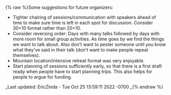 {% raw %}Some suggestions for future organizers:

- Tighter chairing of sessions/communication with speakers ahead of
time to make sure time is left in each spot for discussion. Consider
30+10 format rather than 20+10.
- Consider reversing order: Days with many talks followed by days with
more room for small group activities. As time goes by we find the
things we want to talk about. Also don't want to pester someone
until you know what they've said in their talk (don't want to make
people repeat themselves).
- Mountain location/intensive retreat format was very enjoyable.
- Start planning of sessions sufficiently early, so that there is a
first draft ready when people have to start planning trips. This
also helps for people to argue for funding.

_Last updated: EricZinda - Tue Oct 25 13:59:11 2022 -0700
_{% endraw %}